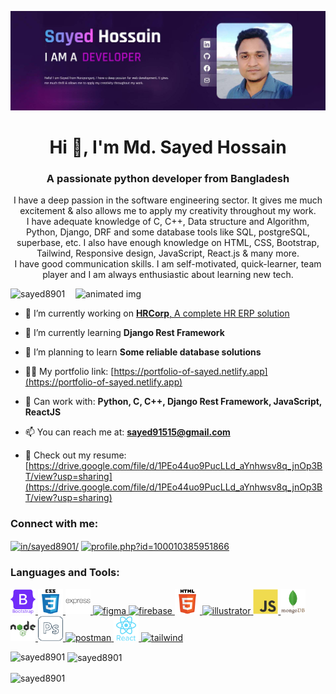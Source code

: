 ![logo](https://github.com/sayed8901/sayed8901/blob/main/myPortfolioBannar.jpg)
<h1 align="center">Hi 👋, I'm Md. Sayed Hossain</h1>
<h3 align="center">A passionate python developer from Bangladesh</h3>
<p align="center">I have a deep passion in the software engineering sector. It gives me much excitement & also allows me to apply my creativity throughout my work.
<br>
I have adequate knowledge of C, C++, Data structure and Algorithm, Python, Django, DRF and some database tools like SQL, postgreSQL, superbase, etc. I also have enough knowledge on HTML, CSS, Bootstrap, Tailwind, Responsive design, JavaScript, React.js & many more.
<br>
I have good communication skills. I am self-motivated, quick-learner, team player and I am always enthusiastic about learning new tech.</p>

<img align="right" alt="animated img" width="400" src="https://user-images.githubusercontent.com/55389276/140866485-8fb1c876-9a8f-4d6a-98dc-08c4981eaf70.gif">

<p align="left"> <img src="https://komarev.com/ghpvc/?username=sayed8901&label=Profile%20views&color=0e75b6&style=flat" alt="sayed8901" /> </p>

- 🔭 I’m currently working on <a href="https://hrcorp.netlify.app" target="blank">**HRCorp**, A complete HR ERP solution</a>

- 🌱 I’m currently learning **Django Rest Framework**

- 👯 I’m planning to learn **Some reliable database solutions**

- 👨‍💻 My portfolio link: [https://portfolio-of-sayed.netlify.app](https://portfolio-of-sayed.netlify.app)

- 💬 Can work with: **Python, C, C++, Django Rest Framework, JavaScript, ReactJS**

- 📫 You can reach me at: **sayed91515@gmail.com**

- 📄 Check out my resume: [https://drive.google.com/file/d/1PEo44uo9PucLLd_aYnhwsv8q_jnOp3BT/view?usp=sharing](https://drive.google.com/file/d/1PEo44uo9PucLLd_aYnhwsv8q_jnOp3BT/view?usp=sharing)

<h3 align="left">Connect with me:</h3>
<p align="left">
<a href="https://www.linkedin.com/in/sayed8901/" target="blank"><img align="center" src="https://raw.githubusercontent.com/rahuldkjain/github-profile-readme-generator/master/src/images/icons/Social/linked-in-alt.svg" alt="in/sayed8901/" height="30" width="40" /></a>
<a href="https://fb.com/profile.php?id=100010385951866" target="blank"><img align="center" src="https://raw.githubusercontent.com/rahuldkjain/github-profile-readme-generator/master/src/images/icons/Social/facebook.svg" alt="profile.php?id=100010385951866" height="30" width="40" /></a>
</p>

<h3 align="left">Languages and Tools:</h3>
<p align="left"> <a href="https://getbootstrap.com" target="_blank" rel="noreferrer"> <img src="https://raw.githubusercontent.com/devicons/devicon/master/icons/bootstrap/bootstrap-plain-wordmark.svg" alt="bootstrap" width="40" height="40"/> </a> <a href="https://www.w3schools.com/css/" target="_blank" rel="noreferrer"> <img src="https://raw.githubusercontent.com/devicons/devicon/master/icons/css3/css3-original-wordmark.svg" alt="css3" width="40" height="40"/> </a> <a href="https://expressjs.com" target="_blank" rel="noreferrer"> <img src="https://raw.githubusercontent.com/devicons/devicon/master/icons/express/express-original-wordmark.svg" alt="express" width="40" height="40"/> </a> <a href="https://www.figma.com/" target="_blank" rel="noreferrer"> <img src="https://www.vectorlogo.zone/logos/figma/figma-icon.svg" alt="figma" width="40" height="40"/> </a> <a href="https://firebase.google.com/" target="_blank" rel="noreferrer"> <img src="https://www.vectorlogo.zone/logos/firebase/firebase-icon.svg" alt="firebase" width="40" height="40"/> </a> <a href="https://www.w3.org/html/" target="_blank" rel="noreferrer"> <img src="https://raw.githubusercontent.com/devicons/devicon/master/icons/html5/html5-original-wordmark.svg" alt="html5" width="40" height="40"/> </a> <a href="https://www.adobe.com/in/products/illustrator.html" target="_blank" rel="noreferrer"> <img src="https://www.vectorlogo.zone/logos/adobe_illustrator/adobe_illustrator-icon.svg" alt="illustrator" width="40" height="40"/> </a> <a href="https://developer.mozilla.org/en-US/docs/Web/JavaScript" target="_blank" rel="noreferrer"> <img src="https://raw.githubusercontent.com/devicons/devicon/master/icons/javascript/javascript-original.svg" alt="javascript" width="40" height="40"/> </a> <a href="https://www.mongodb.com/" target="_blank" rel="noreferrer"> <img src="https://raw.githubusercontent.com/devicons/devicon/master/icons/mongodb/mongodb-original-wordmark.svg" alt="mongodb" width="40" height="40"/> </a> <a href="https://nodejs.org" target="_blank" rel="noreferrer"> <img src="https://raw.githubusercontent.com/devicons/devicon/master/icons/nodejs/nodejs-original-wordmark.svg" alt="nodejs" width="40" height="40"/> </a> <a href="https://www.photoshop.com/en" target="_blank" rel="noreferrer"> <img src="https://raw.githubusercontent.com/devicons/devicon/master/icons/photoshop/photoshop-line.svg" alt="photoshop" width="40" height="40"/> </a> <a href="https://postman.com" target="_blank" rel="noreferrer"> <img src="https://www.vectorlogo.zone/logos/getpostman/getpostman-icon.svg" alt="postman" width="40" height="40"/> </a> <a href="https://reactjs.org/" target="_blank" rel="noreferrer"> <img src="https://raw.githubusercontent.com/devicons/devicon/master/icons/react/react-original-wordmark.svg" alt="react" width="40" height="40"/> </a> <a href="https://tailwindcss.com/" target="_blank" rel="noreferrer"> <img src="https://www.vectorlogo.zone/logos/tailwindcss/tailwindcss-icon.svg" alt="tailwind" width="40" height="40"/> </a> </p>

<p><img align="left" src="https://github-readme-stats.vercel.app/api/top-langs?username=sayed8901&show_icons=true&locale=en&layout=compact" alt="sayed8901" /></p>

<p>&nbsp;<img align="center" src="https://github-readme-stats.vercel.app/api?username=sayed8901&show_icons=true&locale=en" alt="sayed8901" /></p>

<p><img align="center" src="https://github-readme-streak-stats.herokuapp.com/?user=sayed8901&" alt="sayed8901" /></p>

